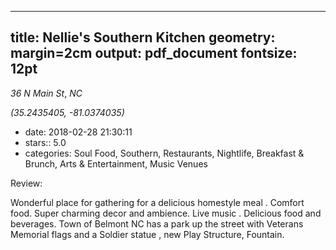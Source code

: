 
---
title: Nellie's Southern Kitchen
geometry: margin=2cm
output: pdf_document
fontsize: 12pt
---

_36 N Main St_, _NC_

*(35.2435405, -81.0374035)*

- date: 2018-02-28 21:30:11
- stars:: 5.0
-  categories: Soul Food, Southern, Restaurants, Nightlife, Breakfast & Brunch, Arts & Entertainment, Music Venues

Review:

Wonderful place for gathering for a delicious homestyle meal . Comfort food. Super charming decor and ambience. Live music . Delicious food and beverages. Town of Belmont NC has a park up the street with Veterans Memorial flags and a Soldier statue , new Play Structure, Fountain.

